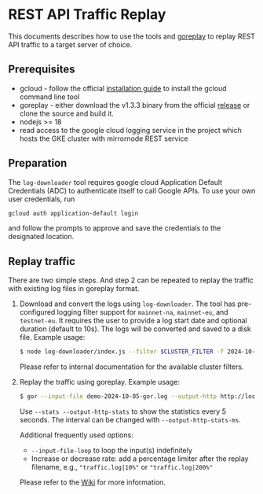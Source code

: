 # REST API Traffic Replay

This documents describes how to use the tools and [goreplay](https://github.com/buger/goreplay) to replay REST API
traffic to a target server of choice.

## Prerequisites

- gcloud - follow the official [installation guide](https://cloud.google.com/sdk/docs/install) to install the gcloud
  command line tool
- goreplay - either download the v1.3.3 binary from the official [release](https://github.com/buger/goreplay/releases/tag/1.3.3)
  or clone the source and build it.
- nodejs >= 18
- read access to the google cloud logging service in the project which hosts the GKE cluster with mirrornode REST
  service

## Preparation

The `log-downloader` tool requires google cloud Application Default Credentials (ADC) to authenticate itself to call
Google APIs. To use your own user credentials, run

```bash
gcloud auth application-default login
```

and follow the prompts to approve and save the credentials to the designated location.

## Replay traffic

There are two simple steps. And step 2 can be repeated to replay the traffic with existing log files in goreplay format.

1. Download and convert the logs using `log-downloader`. The tool has pre-configured logging filter support for
   `mainnet-na`, `mainnet-eu`, and `testnet-eu`. It requires the user to provide a log start date and optional duration
   (default to 10s). The logs will be converted and saved to a disk file. Example usage:

   ```bash
   $ node log-downloader/index.js --filter $CLUSTER_FILTER -f 2024-10-05T00:00:00Z -d 10m -o demo-2024-10-05-gor.log -p demo-project
   ```

   Please refer to internal documentation for the available cluster filters.

2. Replay the traffic using goreplay. Example usage:

   ```bash
   $ gor --input-file demo-2024-10-05-gor.log --output-http http://localhost:8080
   ```

   Use `--stats --output-http-stats` to show the statistics every 5 seconds. The interval can be changed with
   `--output-http-stats-ms`.

   Additional frequently used options:

   - `--input-file-loop` to loop the input(s) indefinitely
   - Increase or decrease rate: add a percentage limiter after the replay filename, e.g., `"traffic.log|10%"` or
     `"traffic.log|200%"`

   Please refer to the [Wiki](https://github.com/buger/goreplay/wiki) for more information.
